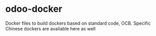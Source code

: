 # odoo-docker
Docker files to build dockers based on standard code, OCB. Specific Chinese dockers are available here as well
